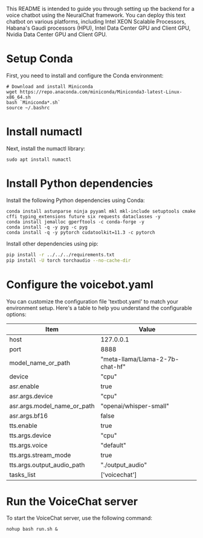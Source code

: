 This README is intended to guide you through setting up the backend for a voice chatbot using the NeuralChat framework. You can deploy this text chatbot on various platforms, including Intel XEON Scalable Processors, Habana's Gaudi processors (HPU), Intel Data Center GPU and Client GPU, Nvidia Data Center GPU and Client GPU.


# Setup Conda

First, you need to install and configure the Conda environment:

```shell
# Download and install Miniconda
wget https://repo.anaconda.com/miniconda/Miniconda3-latest-Linux-x86_64.sh
bash `Miniconda*.sh`
source ~/.bashrc
```

# Install numactl

Next, install the numactl library:

```shell
sudo apt install numactl
```

# Install Python dependencies

Install the following Python dependencies using Conda:

```shell
conda install astunparse ninja pyyaml mkl mkl-include setuptools cmake cffi typing_extensions future six requests dataclasses -y
conda install jemalloc gperftools -c conda-forge -y
conda install -q -y pyg -c pyg
conda install -q -y pytorch cudatoolkit=11.3 -c pytorch
```

Install other dependencies using pip:

```bash
pip install -r ../../../requirements.txt
pip install -U torch torchaudio --no-cache-dir
```

# Configure the voicebot.yaml

You can customize the configuration file 'textbot.yaml' to match your environment setup. Here's a table to help you understand the configurable options:

|  Item                | Value                                      |
| --------------------- | --------------------------------------- |
| host                  | 127.0.0.1                                |
| port                  | 8888                                     |
| model_name_or_path    | "meta-llama/Llama-2-7b-chat-hf"          |
| device                | "cpu"                                    |
| asr.enable            | true                                     |
| asr.args.device       | "cpu"                                    |
| asr.args.model_name_or_path | "openai/whisper-small"             |
| asr.args.bf16         | false                                    |
| tts.enable            | true                                     |
| tts.args.device       | "cpu"                                    |
| tts.args.voice        | "default"                                |
| tts.args.stream_mode  | true                                     |
| tts.args.output_audio_path | "./output_audio"                    |
| tasks_list            | ['voicechat']                            |



# Run the VoiceChat server
To start the VoiceChat server, use the following command:

```shell
nohup bash run.sh &
```

